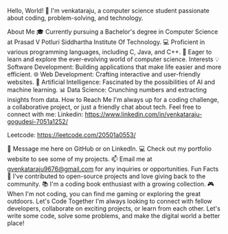 Hello, World! 👋
I'm venkataraju, a computer science student passionate about coding, problem-solving, and technology.

About Me
🎓 Currently pursuing a Bachelor's degree in Computer Science at Prasad V Potluri Siddhartha Institute Of Technology.
💻 Proficient in various programming languages, including C, Java, and C++.
🧠 Eager to learn and explore the ever-evolving world of computer science.
Interests
💡 Software Development: Building applications that make life easier and more efficient.
🌐 Web Development: Crafting interactive and user-friendly websites.
🤖 Artificial Intelligence: Fascinated by the possibilities of AI and machine learning.
📊 Data Science: Crunching numbers and extracting insights from data.
How to Reach Me
I'm always up for a coding challenge, a collaborative project, or just a friendly chat about tech. Feel free to connect with me:
Linkedin: https://www.linkedin.com/in/venkataraju-gogudesi-7051a1252/

Leetcode: https://leetcode.com/20501a0553/

💬 Message me here on GitHub or on LinkedIn.
💻 Check out my portfolio website to see some of my projects.
📫 Email me at gvenkataraju9676@gmail.com for any inquiries or opportunities.
Fun Facts
🚀 I've contributed to open-source projects and love giving back to the community.
📚 I'm a coding book enthusiast with a growing collection.
🎮 When I'm not coding, you can find me gaming or exploring the great outdoors.
Let's Code Together
I'm always looking to connect with fellow developers, collaborate on exciting projects, or learn from each other. Let's write some code, solve some problems, and make the digital world a better place!
